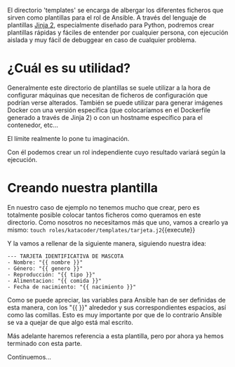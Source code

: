 El directorio 'templates' se encarga de albergar los diferentes ficheros que sirven como plantillas para el rol de Ansible. A través del lenguaje de plantillas [Jinja 2](http://jinja.pocoo.org/docs/2.10/), especialmente diseñado para Python, podremos crear plantillas rápidas y fáciles de entender por cualquier persona, con ejecución aislada y muy fácil de debuggear en caso de cualquier problema.

# ¿Cuál es su utilidad?

Generalmente este directorio de plantillas se suele utilizar a la hora de configurar máquinas que necesitan de ficheros de configuración que podrían verse alterados. También se puede utilizar para generar imágenes Docker con una versión específica (que colocaríamos en el Dockerfile generado a través de Jinja 2) o con un hostname específico para el contenedor, etc...

El límite realmente lo pone tu imaginación.

Con él podemos crear un rol independiente cuyo resultado variará según la ejecución. 

# Creando nuestra plantilla

En nuestro caso de ejemplo no tenemos mucho que crear, pero es totalmente posible colocar tantos ficheros como queramos en este directorio. Como nosotros no necesitamos más que uno, vamos a crearlo ya mismo: `touch roles/katacoder/templates/tarjeta.j2`{{execute}}

Y la vamos a rellenar de la siguiente manera, siguiendo nuestra idea:

```jinja2
--- TARJETA IDENTIFICATIVA DE MASCOTA
- Nombre: "{{ nombre }}"
- Género: "{{ genero }}"
- Reproducción: "{{ tipo }}"
- Alimentacion: "{{ comida }}"
- Fecha de nacimiento: "{{ nacimiento }}"
```

Como se puede apreciar, las variables para Ansible han de ser definidas de esta manera, con los "{{ }}" alrededor y sus correspondientes espacios, así como las comillas. Esto es muy importante por que de lo contrario Ansible se va a quejar de que algo está mal escrito.

Más adelante haremos referencia a esta plantilla, pero por ahora ya hemos terminado con esta parte.

Continuemos...
